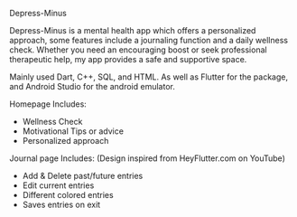 Depress-Minus

Depress-Minus is a mental health app which offers a personalized approach, some features include a journaling function and a daily wellness check. Whether you need an encouraging boost or seek professional therapeutic help, my app provides a safe and supportive space.

Mainly used Dart, C++, SQL, and HTML. As well as Flutter for the package, and Android Studio for the android emulator.

Homepage Includes:
- Wellness Check
- Motivational Tips or advice
- Personalized approach


Journal page Includes: (Design inspired from HeyFlutter.com on YouTube)
- Add & Delete past/future entries
- Edit current entries
- Different colored entries
- Saves entries on exit

